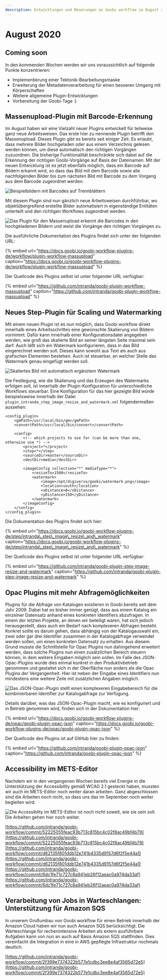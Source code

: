 ```yaml
---
description: Entwicklungen und Neuerungen an Goobi workflow im August 2020
---
```


# August 2020

## Coming soon

In den kommenden Wochen werden wir uns voraussichtlich auf folgende Punkte konzentrieren:

* Implementierung einer Tektonik-Bearbeitungsmaske
* Erweiterung der Metadatenverarbeitung für einen besseren Umgang mit Körperschaften
* Weitere allgemeine Plugin-Entwicklungen
* Vorbereitung der Goobi-Tage :\)

## Massenupload-Plugin mit Barcode-Erkennung

Im August haben wir eine Vielzahl neuer Plugins entwickelt für teilweise ganz neue Arbeitsweisen. Das erste hier zu nennende Plugin betrifft den Massenupload. Dieses Plugin gibt es bereits seit einiger Zeit. Es erlaubt, dass mehrere Bilder hochgeladen oder aus einem Verzeichnis gelesen werden können, um diese automatisch den richtigen Vorgängen zuzuordnen. Die bisherige Funktionalität beschränkte sich dabei auf die Erkennung der richtigen Goobi-Vorgänge auf Basis der Dateinamen. Mit der neuen Entwicklung ist es jetzt ebenfalls möglich, dass ein Barcode auf Bildern erkannt wird, so dass das Bild mit dem Barcode sowie alle nachfolgenden Bilder bis zum nächsten Bild mit Barcode zu dem Vorgang aus dem Barcode zugeordnet werden.

![Beispielbildern mit Barcodes auf Trennbl&#xE4;ttern](../.gitbook/assets/2008_massupload1.png)

Mit diesem Plugin sind nun gänzlich neue Arbeitsweisen durchführbar, wo objektübergreifend erstellte Bilder automatisiert in eigenständige Entitäten unterteilt und den richtigen Workflows zugeordnet werden.

![Das Plugin f&#xFC;r den Massenupload erkennt die Barcodes in den hochgeladenen Bildern und weist die Vorg&#xE4;nge den richtigen Vorg&#xE4;ngen zu.](../.gitbook/assets/2008_massupload2_de.png)

Die ausführliche Dokumentation des Plugins findet sich unter der folgenden URL:

{% embed url="https://docs.goobi.io/goobi-workflow-plugins-de/workflow/plugin-workflow-massupload" caption="https://docs.goobi.io/goobi-workflow-plugins-de/workflow/plugin-workflow-massupload" %}

Der Quellcode des Plugins selbst ist unter folgender URL verfügbar:

{% embed url="https://github.com/intranda/goobi-plugin-workflow-massupload" caption="https://github.com/intranda/goobi-plugin-workflow-massupload" %}

## Neues Step-Plugin für Scaling und Watermarking

Mit einem neuen Plugin ist es nun möglich, dass Goobi workflow direkt innerhalb eines Arbeitsschrittes eine gewünschte Skalierung von Bildern vornimmt. Dafür kann innerhalb einer Konfigurationsdatei angegeben werden, wie groß das skalierte Bild an seiner längsten Seite maximal sein darf. Auch läßt sich ein Watermark konfigurieren, dass in das Bild eingerechnet werden soll. Dieses kann sowohl aus Text als auch aus grafischen Elementen bestehen. Auch ist steuerbar, an welcher Stelle das Watermark genau eingefügt werden soll.

![Skaliertes Bild mit automatisch erg&#xE4;nztem Watermark](../.gitbook/assets/2008_watermark.png)

Die Festlegung, wie die Skalierung und das Erzeugen des Watermarks erfolgen soll, ist innerhalb der Plugin-Konfiguration für unterschiedliche Workflows steuerbar. Eine Konfiguration für das hier gezeigte Bild würde beispielsweise innerhalb der Datei `plugin_intranda_step_image_resize_and_watermark.xml` folgendermaßen aussehen:

```markup
<config_plugin>
    <gmPath>/usr/local/bin/gm</gmPath>
    <convertPath>/usr/local/bin/convert</convertPath>

    <config>
        <!-- which projects to use for (can be more than one, otherwise use *) -->
        <project>*</project>
        <step>*</step>
        <sourceDir>master</sourceDir>
        <destDir>media</destDir>

        <imageConfig collection="*" mediaType="*">
            <resizeTo>1500</resizeTo>
            <watermark>
                <image>/opt/digiverso/goobi/watermark.png</image>
                <location>south</location>
                <xDistance>0</xDistance>
                <yDistance>150</yDistance>
            </watermark>
        </imageConfig>
    </config>
</config_plugin>
```

Die Dokumentation des Plugins findet sich hier:

{% embed url="https://docs.goobi.io/goobi-workflow-plugins-de/step/intranda\_step\_image\_resize\_and\_watermark" caption="https://docs.goobi.io/goobi-workflow-plugins-de/step/intranda\_step\_image\_resize\_and\_watermark" %}

Der Quellcode des Plugins selbst ist unter folgender URL verfügbar:

{% embed url="https://github.com/intranda/goobi-plugin-step-image-resize-and-watermark" caption="https://github.com/intranda/goobi-plugin-step-image-resize-and-watermark" %}

## Opac Plugins mit mehr Abfragemöglichkeiten

Plugins für die Abfrage von Katalogen existieren in Goobi bereits seit dem Jahr 2009. Dabei hat es bisher immer genügt, dass aus einem Katalog ein einzelner Datensatz anhand eines konkreten Identifiers abzufragen. In einem der letzten Projekte, an denen wir beteiligt waren, hat sich jedoch herausgestellt, dass auch ein Bedarf nach komplexeren Abfragen besteht. Konkret sollte es darum gehen, dass abhängig von der Katalogauswahl ein, zwei oder gar drei Identifier zusammen in der Katalogabfrage verwendet werden sollen, um einen konkreten Datensatz zu erhalten. Aus diesem Grund musste die Schnittstelle für Opac Plugins nun dahingehend erweitert werden, dass solche Plugins nun einen zusätzlichen Bereich steuern können, in dem weitere Eingaben möglich sein sollen. Im Falle des JSON-Opac-Plugins wurde dies einmal konkret in den Produktivbetrieb genommen und gestaltet sich in der Oberfläche nun anders als die Opac Plugins der Vergangenheit. Hier ist neben der Eingabe eines Identifiers nun mindestens eine weitere Zeile mit zusätzlichen Angaben möglich.

![Das JSON-Opac-Plugin stellt einen komplexeren Eingabebereich f&#xFC;r die kombinierbaren Identifier zur Katalogabfrage zur Verf&#xFC;gung.](../.gitbook/assets/2008_opac_de.png)

Details darüber, was das JSON-Opac-Plugin macht, wie es konfiguriert und in Betrieb genommen wird, finden sich in der Dokumentation hier:

{% embed url="https://docs.goobi.io/goobi-workflow-plugins-de/opac/goobi-plugin-opac-json" caption="https://docs.goobi.io/goobi-workflow-plugins-de/opac/goobi-plugin-opac-json" %}

Der Quellcode des Plugins ist auf GitHub hier zu finden:

{% embed url="https://github.com/intranda/goobi-plugin-opac-json" caption="https://github.com/intranda/goobi-plugin-opac-json" %}

## Accessibility im METS-Editor

Nachdem wir in den vergangenen Wochen bereits viel Energie in die Unterstützung der Accessibility gemäß WCAG 2.1 gesteckt haben, mussten wir auch im METS-Editor noch weiter daran arbeiten. Ganz abgeschlossen sind die Arbeiten noch nicht, so dass uns das im September noch weiter begleiten wird.

![Die Accessiblity im METS-Editor ist noch nicht soweit, wie sie sein soll. Die Arbeiten gehen hier noch weiter.](../.gitbook/assets/2008_accessibility_de.png)

[https://github.com/intranda/goobi-workflow/commit/52225055feac93b713c815bc4c02f8ac49bf4b79](https://github.com/intranda/goobi-workflow/commit/52225055feac93b713c815bc4c02f8ac49bf4b79)  
[https://github.com/intranda/goobi-workflow/commit/d62135f801ddb12e741b4335d9157d6f2f5e44a1](https://github.com/intranda/goobi-workflow/commit/d62135f801ddb12e741b4335d9157d6f2f5e44a1)  
[https://github.com/intranda/goobi-workflow/commit/6dc1fe71c727c8a941eb26f12aeac0a974da33af](https://github.com/intranda/goobi-workflow/commit/6dc1fe71c727c8a941eb26f12aeac0a974da33af)

## Verarbeitung von Jobs in Warteschlangen: Unterstützung für Amazon SQS

In unserem Großumbau von Goobi workflow für einen Betrieb innerhalb der Amazon Cloud haben wir nun auch Amazon SQS berücksichtigt. Die Warteschlange für rechenintensive Arbeiten als extern ausführbare Aufgaben kann von nun an auch auf Basis Amazon SQS stattfinden. Dies vereinfacht die Integration in eine in AWS gepflegte Infrastruktur nochmals deutlich.

[https://github.com/intranda/goobi-workflow/commit/2f399e7374322b577e1cdbc3ee8e4af3565d72e5](https://github.com/intranda/goobi-workflow/commit/2f399e7374322b577e1cdbc3ee8e4af3565d72e5)
